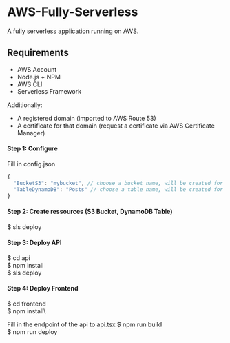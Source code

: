 # AWS-Fully-Serverless

A fully serverless application running on AWS.

## Requirements

* AWS Account
* Node.js + NPM
* AWS CLI
* Serverless Framework

Additionally:

* A registered domain (imported to AWS Route 53)
* A certificate for that domain (request a certificate via AWS Certificate Manager)

#### Step 1: Configure

Fill in config.json
```javascript
{
  "BucketS3": "mybucket", // choose a bucket name, will be created for you
  "TableDynamoDB": "Posts" // choose a table name, will be created for you
}
```

#### Step 2: Create ressources (S3 Bucket, DynamoDB Table)

$ sls deploy

#### Step 3: Deploy API

$ cd api\
$ npm install\
$ sls deploy

#### Step 4: Deploy Frontend
$ cd frontend\
$ npm install\

Fill in the endpoint of the api to api.tsx
$ npm run build\
$ npm run deploy
